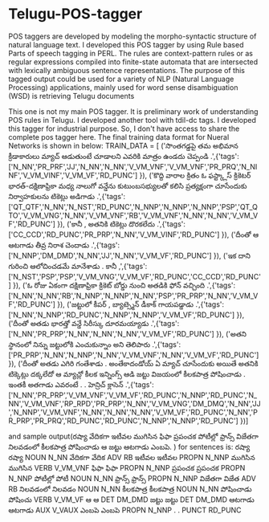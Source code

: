 # Telugu-POS-tagger
POS taggers are developed by modeling the morpho-syntactic structure of natural language text. I developed this POS tagger by using Rule based Parts of speech tagging in PERL. The rules are context-pattern rules or as regular expressions compiled into finite-state automata that are intersected with lexically ambiguous sentence representations. The purpose of this tagged output could be used for a variety of NLP (Natural Language Processing) applications, mainly used for word sense disambiguation (WSD) is retrieving Telugu documents

This one is not my main POS tagger. It is preliminary work of understanding POS rules in Telugu. I developed another tool with tdil-dc tags. I developed this tagger for industrial purpose. So, I don't have access to share the complete pos tagger here.
The final training data format for Nueral Networks is shown in below:
TRAIN_DATA = [ ('సొంతగడ్డపై తమ అభిమాన క్రీడాకారులు మ్యాచ్ ఆడుతుంటే చూడాలని ఎవరికి మాత్రం ఉండదు చెప్పండి .',{'tags': ['N_NN','PR_PRF','JJ','N_NN','N_NN','V_VM_VNF','V_VM_VNF','PR_PRQ','N_NINF','V_VM_VINF','V_VM_VF','RD_PUNC'] }),
('కొద్ది వారాల క్రితం ఓ ఫస్ట్క్లాస్ క్రికెటర్ భారత్-దక్షిణాఫ్రికా మధ్య నాలుగో వన్డేను కుటుంబసభ్యులతో కలిసి ప్రత్యక్షంగా చూసేందుకు నిర్వాహకులను టికెట్లు అడిగాడు .',{'tags': ['QT_QTF','N_NN','N_NST','RD_PUNC','N_NNP','N_NNP','N_NNP','PSP','QT_QTO','V_VM_VNG','N_NN','V_VM_VNF','RB','V_VM_VNF','N_NN','N_NN','V_VM_VF','RD_PUNC'] }),
('కానీ , అతనికి టికెట్లు దొరకలేదు .',{'tags': ['CC_CCD','RD_PUNC','PR_PRP','N_NN','V_VM_VINF','RD_PUNC'] }),
('దీంతో ఆ ఆటగాడు తీవ్ర నిరాశ చెందాడు .',{'tags': ['N_NNP','DM_DMD','N_NN','JJ','N_NN','V_VM_VF','RD_PUNC'] }),
('ఇక దాని గురించి ఆలోచించడమే మానేశాడు . కానీ ,',{'tags': ['N_NST','PSP','PSP','V_VM_VNG','V_VM_VF','RD_PUNC','CC_CCD','RD_PUNC'] }),
('ఓ రోజు ఏకంగా దక్షిణాఫ్రికా క్రికెట్ బోర్డు నుంచి అతడికి ఫోన్ వచ్చింది .',{'tags': ['N_NN','N_NN','RB','N_NNP','N_NNP','N_NN','PSP','PR_PRP','N_NN','V_VM_VF','RD_PUNC'] }),
('జట్టులో కీపర్ , బ్యాట్స్మెన్ డీకాక్ గాయపడ్డాడు .',{'tags': ['N_NN','N_NNP','RD_PUNC','N_NNP','N_NNP','V_VM_VF','RD_PUNC'] }),
('దీంతో అతడు భారత్తో వన్డే సిరీస్కు దూరమయ్యాడు .',{'tags': ['N_NN','PR_PRP','N_NN','N_NN','N_NN','V_VM_VF','RD_PUNC'] }),
('అతని స్థానంలో నిన్ను జట్టులోకి ఎంచుకున్నాం అని తెలిపారు .',{'tags': ['PR_PRP','N_NN','N_NNP','N_NN','V_VM_VNF','N_NN','V_VM_VF','RD_PUNC'] }),
('దీంతో అతడు ఎగిరి గంతేశాడు . అంతేకాదండోయ్ ఏ మ్యాచ్ చూసేందుకు అయితే అతనికి టిక్కెట్లు దక్కలేదో ఆ మ్యాచ్లో కీలక ఇన్నింగ్స్ ఆడి జట్టు విజయంలో కీలకపాత్ర పోషించాడు . ఇంతకీ అతగాడు ఎవరంటే . . హెన్రిచ్ క్లాసెన్ .',{'tags': ['N_NN','PR_PRP','V_VM_VNF','V_VM_VF','RD_PUNC','N_NNP','RD_PUNC','N_NN','V_VM_VNF','RP_RPD','PR_PRP','N_NN','V_VM_VNG','DM_DMQ','N_NN','JJ','N_NNP','V_VM_VNF','N_NN','N_NN','N_NN','V_VM_VF','RD_PUNC','N_NN','PR_PRP','PR_PRQ','RD_PUNC','RD_PUNC','N_NNP','N_NNP','RD_PUNC'] })]

and sample output(రష్యా వేదికగా ఇటీవల ముగిసిన ఫిఫా ప్రపంచక పోటీల్లో ఫ్రాన్స్ విజేతగా నిలవడంలో కీలకపాత్ర పోషించాడు ఆ జట్టు ఆటగాడు ఎంబపె. ) for sentences is:
రష్యా రష్యా NOUN N_NN
వేదికగా వేదిక ADV RB
ఇటీవల ఇటీవల PROPN N_NNP
ముగిసిన ముగిసిన VERB V_VM_VNF
ఫిఫా ఫిఫా PROPN N_NNP
ప్రపంచక ప్రపంచక PROPN N_NNP
పోటీల్లో పోటీ NOUN N_NN
ఫ్రాన్స్ ఫ్రాన్స్ PROPN N_NNP
విజేతగా విజేత ADV RB
నిలవడంలో నిలవడం NOUN N_NN
కీలకపాత్ర కీలకపాత్ర NOUN N_NN
పోషించాడు పోషించు VERB V_VM_VF
ఆ ఆ DET DM_DMD
జట్టు జట్టు DET DM_DMD
ఆటగాడు ఆటగాడు AUX V_VAUX
ఎంబపె ఎంబపె PROPN N_NNP
. . PUNCT RD_PUNC
